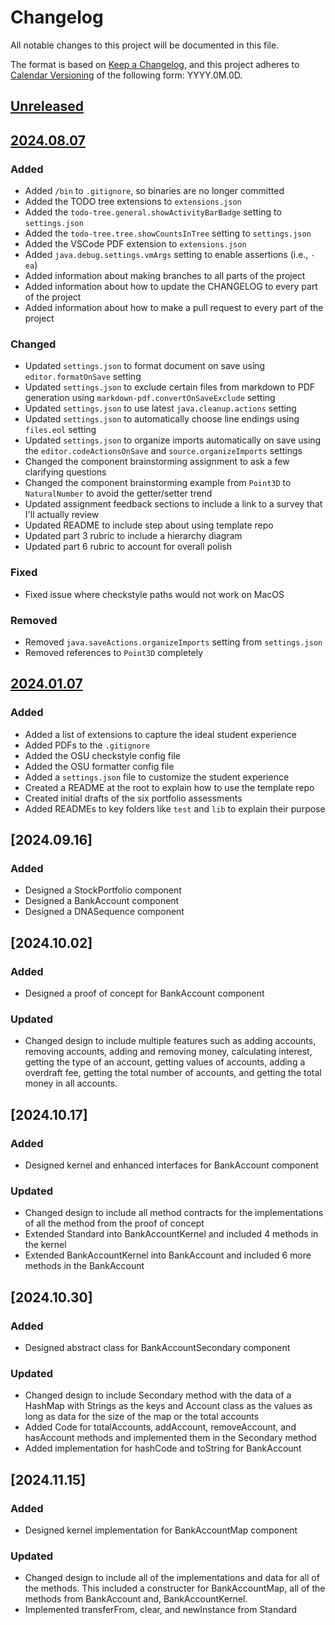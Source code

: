 # Changelog

All notable changes to this project will be documented in this file.

The format is based on [Keep a Changelog](https://keepachangelog.com/en/1.1.0/),
and this project adheres to [Calendar Versioning](https://calver.org/) of
the following form: YYYY.0M.0D.

## [Unreleased]

## [2024.08.07]

### Added

- Added `/bin` to `.gitignore`, so binaries are no longer committed
- Added the TODO tree extensions to `extensions.json`
- Added the `todo-tree.general.showActivityBarBadge` setting to `settings.json`
- Added the `todo-tree.tree.showCountsInTree` setting to `settings.json`
- Added the VSCode PDF extension to `extensions.json`
- Added `java.debug.settings.vmArgs` setting to enable assertions (i.e., `-ea`)
- Added information about making branches to all parts of the project
- Added information about how to update the CHANGELOG to every part of the
  project
- Added information about how to make a pull request to every part of the
  project

### Changed

- Updated `settings.json` to format document on save using `editor.formatOnSave`
  setting
- Updated `settings.json` to exclude certain files from markdown to PDF
  generation using `markdown-pdf.convertOnSaveExclude` setting
- Updated `settings.json` to use latest `java.cleanup.actions` setting
- Updated `settings.json` to automatically choose line endings using `files.eol`
  setting
- Updated `settings.json` to organize imports automatically on save using the
  `editor.codeActionsOnSave` and `source.organizeImports` settings
- Changed the component brainstorming assignment to ask a few clarifying
  questions
- Changed the component brainstorming example from `Point3D` to `NaturalNumber`
  to avoid the getter/setter trend
- Updated assignment feedback sections to include a link to a survey that
  I'll actually review
- Updated README to include step about using template repo
- Updated part 3 rubric to include a hierarchy diagram
- Updated part 6 rubric to account for overall polish

### Fixed

- Fixed issue where checkstyle paths would not work on MacOS

### Removed

- Removed `java.saveActions.organizeImports` setting from `settings.json`
- Removed references to `Point3D` completely

## [2024.01.07]

### Added

- Added a list of extensions to capture the ideal student experience
- Added PDFs to the `.gitignore`
- Added the OSU checkstyle config file
- Added the OSU formatter config file
- Added a `settings.json` file to customize the student experience
- Created a README at the root to explain how to use the template repo
- Created initial drafts of the six portfolio assessments
- Added READMEs to key folders like `test` and `lib` to explain their purpose

[unreleased]: https://github.com/jrg94/portfolio-project/compare/v2024.08.07...HEAD
[2024.08.07]: https://github.com/jrg94/portfolio-project/compare/v2024.01.07...v2024.08.07
[2024.01.07]: https://github.com/jrg94/portfolio-project/releases/tag/v2024.01.07


## [2024.09.16]

### Added

- Designed a StockPortfolio component
- Designed a BankAccount component
- Designed a DNASequence component

## [2024.10.02]

### Added

- Designed a proof of concept for BankAccount component

### Updated

- Changed design to include multiple features such as adding accounts,
removing accounts, adding and removing money, calculating interest, getting
the type of an account, getting values of accounts, adding a overdraft fee,
getting the total number of accounts, and getting the total money in all
accounts.

## [2024.10.17]

### Added

- Designed kernel and enhanced interfaces for BankAccount component

### Updated

- Changed design to include all method contracts for the implementations of all
the method from the proof of concept
- Extended Standard into BankAccountKernel and included 4 methods in the
kernel
- Extended BankAccountKernel into BankAccount and included 6 more methods in
the BankAccount

## [2024.10.30]

### Added

- Designed abstract class for BankAccountSecondary component

### Updated

- Changed design to include Secondary method with the data of a HashMap with
Strings as the keys and Account class as the values as long as data for the
size of the map or the total accounts
- Added Code for totalAccounts, addAccount, removeAccount, and hasAccount
methods and implemented them in the Secondary method
- Added implementation for hashCode and toString for BankAccount

## [2024.11.15]

### Added

- Designed kernel implementation for BankAccountMap component

### Updated

- Changed design to include all of the implementations and data for all of the
methods. This included a constructer for BankAccountMap, all of the methods from
BankAccount and, BankAccountKernel.
- Implemented transferFrom, clear, and newInstance from Standard